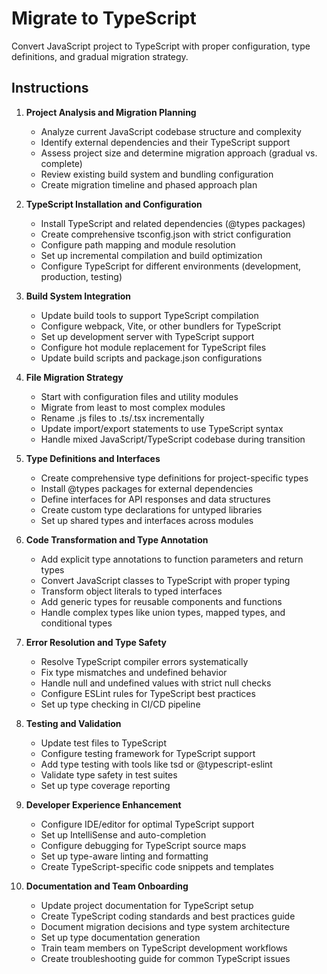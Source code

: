 # Migrate to TypeScript

Convert JavaScript project to TypeScript with proper configuration, type definitions, and gradual migration strategy.

## Instructions

1. **Project Analysis and Migration Planning**
   - Analyze current JavaScript codebase structure and complexity
   - Identify external dependencies and their TypeScript support
   - Assess project size and determine migration approach (gradual vs. complete)
   - Review existing build system and bundling configuration
   - Create migration timeline and phased approach plan

2. **TypeScript Installation and Configuration**
   - Install TypeScript and related dependencies (@types packages)
   - Create comprehensive tsconfig.json with strict configuration
   - Configure path mapping and module resolution
   - Set up incremental compilation and build optimization
   - Configure TypeScript for different environments (development, production, testing)

3. **Build System Integration**
   - Update build tools to support TypeScript compilation
   - Configure webpack, Vite, or other bundlers for TypeScript
   - Set up development server with TypeScript support
   - Configure hot module replacement for TypeScript files
   - Update build scripts and package.json configurations

4. **File Migration Strategy**
   - Start with configuration files and utility modules
   - Migrate from least to most complex modules
   - Rename .js files to .ts/.tsx incrementally
   - Update import/export statements to use TypeScript syntax
   - Handle mixed JavaScript/TypeScript codebase during transition

5. **Type Definitions and Interfaces**
   - Create comprehensive type definitions for project-specific types
   - Install @types packages for external dependencies
   - Define interfaces for API responses and data structures
   - Create custom type declarations for untyped libraries
   - Set up shared types and interfaces across modules

6. **Code Transformation and Type Annotation**
   - Add explicit type annotations to function parameters and return types
   - Convert JavaScript classes to TypeScript with proper typing
   - Transform object literals to typed interfaces
   - Add generic types for reusable components and functions
   - Handle complex types like union types, mapped types, and conditional types

7. **Error Resolution and Type Safety**
   - Resolve TypeScript compiler errors systematically
   - Fix type mismatches and undefined behavior
   - Handle null and undefined values with strict null checks
   - Configure ESLint rules for TypeScript best practices
   - Set up type checking in CI/CD pipeline

8. **Testing and Validation**
   - Update test files to TypeScript
   - Configure testing framework for TypeScript support
   - Add type testing with tools like tsd or @typescript-eslint
   - Validate type safety in test suites
   - Set up type coverage reporting

9. **Developer Experience Enhancement**
   - Configure IDE/editor for optimal TypeScript support
   - Set up IntelliSense and auto-completion
   - Configure debugging for TypeScript source maps
   - Set up type-aware linting and formatting
   - Create TypeScript-specific code snippets and templates

10. **Documentation and Team Onboarding**
    - Update project documentation for TypeScript setup
    - Create TypeScript coding standards and best practices guide
    - Document migration decisions and type system architecture
    - Set up type documentation generation
    - Train team members on TypeScript development workflows
    - Create troubleshooting guide for common TypeScript issues